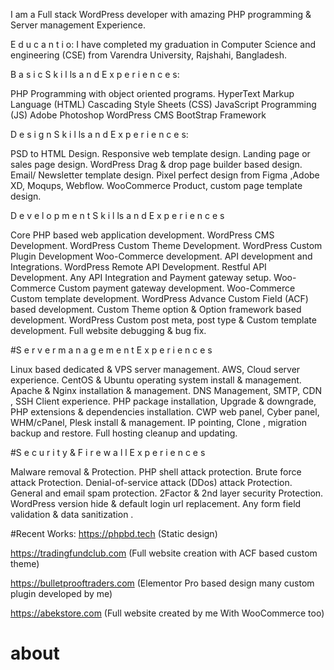 I am a Full stack WordPress developer with amazing PHP programming & Server
management Experience.

E d u c a n t i o:
I have completed my graduation in Computer Science and engineering (CSE)
from Varendra University, Rajshahi, Bangladesh.


B a s i c S k i l ls a n d E x p e r i e n c e s:

PHP Programming with object oriented programs.
HyperText Markup Language (HTML)
Cascading Style Sheets (CSS)
JavaScript Programming (JS)
Adobe Photoshop
WordPress CMS
BootStrap Framework

D e s i g n S k i l ls a n d E x p e r i e n c e s:

PSD to HTML Design.
Responsive web template design.
Landing page or sales page design.
WordPress Drag & drop page builder based design.
Email/ Newsletter template design.
Pixel perfect design from Figma ,Adobe XD, Moqups, Webflow.
WooCommerce Product, custom page template design.

D e v e l o p m e n t S k i l ls a n d E x p e r i e n c e s

Core PHP based web application development.
WordPress CMS Development.
WordPress Custom Theme Development.
WordPress Custom Plugin Development
Woo-Commerce development.
API development and Integrations.
WordPress Remote API Development.
Restful API Development.
Any API Integration and Payment gateway setup.
Woo-Commerce Custom payment gateway development.
Woo-Commerce Custom template development.
WordPress Advance Custom Field (ACF) based development.
Custom Theme option & Option framework based development.
WordPress Custom post meta, post type & Custom template development.
Full website debugging & bug fix.


#S e r v e r m a n a g e m e n t E x p e r i e n c e s

Linux based dedicated & VPS server management.
AWS, Cloud server experience.
CentOS & Ubuntu operating system install & management.
Apache & Nginx installation & management.
DNS Management, SMTP, CDN , SSH Client experience.
PHP package installation, Upgrade & downgrade,
PHP extensions & dependencies installation.
CWP web panel, Cyber panel, WHM/cPanel, Plesk install & management.
IP pointing, Clone , migration backup and restore.
Full hosting cleanup and updating.


#S e c u r i t y & F i r e w a l l E x p e r i e n c e s

Malware removal & Protection.
PHP shell attack protection.
Brute force attack Protection.
Denial-of-service attack (DDos) attack Protection.
General and email spam protection.
2Factor & 2nd layer security Protection.
WordPress version hide & default login url replacement.
Any form field validation & data sanitization .


#Recent Works:
https://phpbd.tech (Static design)

https://tradingfundclub.com (Full website creation with ACF based custom theme)

https://bulletprooftraders.com (Elementor Pro based design many custom plugin developed by me)

https://abekstore.com (Full website created by me With WooCommerce too)
# about
